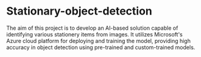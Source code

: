 # Stationary-object-detection
The aim of this project is to develop an AI-based solution capable of identifying various stationery items from images. It utilizes Microsoft's Azure cloud platform for deploying and training the model, providing high accuracy in object detection using pre-trained and custom-trained models.
